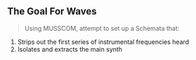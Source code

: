 ## The Goal For Waves ##
> Using MUSSCOM, attempt to set up a Schemata that:
1. Strips out the first series of instrumental frequencies heard
2. Isolates and extracts the main synth